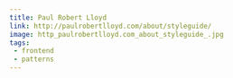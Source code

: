 ```yaml
---
title: Paul Robert Lloyd
link: http://paulrobertlloyd.com/about/styleguide/
image: http_paulrobertlloyd.com_about_styleguide_.jpg
tags:
 - frontend
 - patterns
---
```


